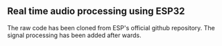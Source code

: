 ## Real time audio processing using ESP32

The raw code has been cloned from ESP's official github repository. The signal processing has been added after wards.
